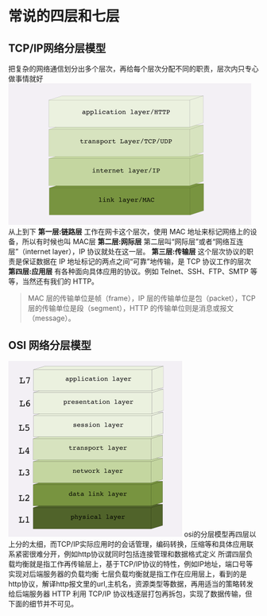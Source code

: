 # 常说的四层和七层
## TCP/IP网络分层模型
把复杂的网络通信划分出多个层次，再给每个层次分配不同的职责，层次内只专心做事情就好
![](./images/QQ截图20210731151401.png)
从上到下
**第一层:链路层**
工作在网卡这个层次，使用 MAC 地址来标记网络上的设备，所以有时候也叫 MAC层
**第二层:网际层**
第二层叫“网际层”或者“网络互连层”（internet layer），IP 协议就处在这一层。
**第三层:传输层**
这个层次协议的职责是保证数据在 IP 地址标记的两点之间“可靠”地传输，是 TCP 协议工作的层次
**第四层:应用层**
有各种面向具体应用的协议。例如 Telnet、SSH、FTP、SMTP 等等，当然还有我们的 HTTP。

>MAC 层的传输单位是帧（frame），IP 层的传输单位是包（packet），TCP 层的传输单位是段（segment），HTTP 的传输单位则是消息或报文（message）。

## OSI 网络分层模型
![](./images/QQ截图20210731151754.png)
osi的分层模型再四层以上分的太细，而TCP/IP实际应用时的会话管理，编码转换，压缩等和具体应用联系紧密很难分开，例如http协议就同时包括连接管理和数据格式定义
所谓四层负载均衡就是指工作再传输层上，基于TCP/IP协议的特性，例如IP地址，端口号等实现对后端服务器的负载均衡
七层负载均衡就是指工作在应用层上，看到的是http协议，解译http报文里的url,主机名，资源类型等数据，再用适当的策略转发给后端服务器
HTTP 利用 TCP/IP 协议栈逐层打包再拆包，实现了数据传输，但下面的细节并不可见。